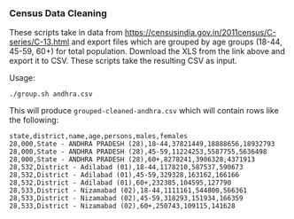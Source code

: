 ### Census Data Cleaning

These scripts take in data from https://censusindia.gov.in/2011census/C-series/C-13.html and export files which are grouped by age groups (18-44, 45-59, 60+) for total population.
Download the XLS from the link above and export it to CSV. These scripts take the resulting CSV as input.

Usage:

```
./group.sh andhra.csv
```

This will produce `grouped-cleaned-andhra.csv` which will contain rows like the following:

```
state,district,name,age,persons,males,females
28,000,State - ANDHRA PRADESH (28),18-44,37821449,18888656,18932793
28,000,State - ANDHRA PRADESH (28),45-59,11224253,5587755,5636498
28,000,State - ANDHRA PRADESH (28),60+,8278241,3906328,4371913
28,532,District - Adilabad (01),18-44,1178210,587537,590673
28,532,District - Adilabad (01),45-59,329328,163162,166166
28,532,District - Adilabad (01),60+,232385,104595,127790
28,533,District - Nizamabad (02),18-44,1111161,544800,566361
28,533,District - Nizamabad (02),45-59,318293,151934,166359
28,533,District - Nizamabad (02),60+,250743,109115,141628
```